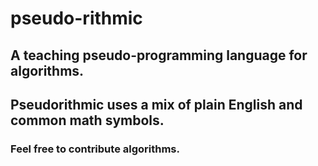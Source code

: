 # pseudo-rithmic
## A teaching pseudo-programming language for algorithms.
## Pseudorithmic uses a mix of plain English and common math symbols. 
### Feel free to contribute algorithms.
